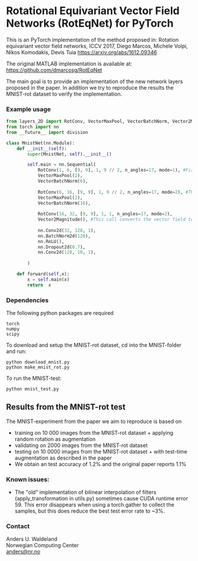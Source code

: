 # Rotational Equivariant Vector Field Networks (RotEqNet) for PyTorch

This is an PyTorch implementation of the method proposed in:
Rotation equivariant vector field networks, ICCV 2017,
Diego Marcos, Michele Volpi, Nikos Komodakis, Devis Tuia
https://arxiv.org/abs/1612.09346


The original MATLAB implementation is available at:
https://github.com/dmarcosg/RotEqNet

The main goal is to provide an implementation of the new network layers proposed in the paper. In addition we try to reproduce the results the MNIST-rot dataset to verify the implementation.




### Example usage
```python
from layers_2D import RotConv, VectorMaxPool, VectorBatchNorm, Vector2Magnitude, VectorUpsampling
from torch import nn
from __future__ import division

class MnistNet(nn.Module):
    def __init__(self):
        super(MnistNet, self).__init__()

        self.main = nn.Sequential(           
            RotConv(1, 6, [9, 9], 1, 9 // 2, n_angles=17, mode=1), #First RotConv must have mode=1 
            VectorMaxPool(2),
            VectorBatchNorm(6),
            
            RotConv(6, 16, [9, 9], 1, 9 // 2, n_angles=17, mode=2), #The next RotConv has mode=2 (since input is vector field)
            VectorMaxPool(2),
            VectorBatchNorm(16),
            
            RotConv(16, 32, [9, 9], 1, 1, n_angles=17, mode=2),
            Vector2Magnitude(), #This call converts the vector field to a conventional multichannel image/feature image
            
            nn.Conv2d(32, 128, 1),
            nn.BatchNorm2d(128),
            nn.ReLU(),
            nn.Dropout2d(0.7),
            nn.Conv2d(128, 10, 1),
            
        )

    def forward(self,x):
        x = self.main(x)
        return  x
```


### Dependencies
The following python packages are required

```
torch
numpy
scipy
```
To download and setup the MNIST-rot dataset, cd into the MNIST-folder and run:
```
python download_mnist.py
python make_mnist_rot.py
```
To run the MNIST-test:
```
python mnist_test.py
```
## Results from the MNIST-rot test
The MNIST-experiment from the paper we aim to reproduce is based on
- training on 10 000 images from the MNIST-rot dataset + applying random rotation as augmentation
- validating on 2000 images from the MNIST-rot dataset
- testing on 10 0000 images from the MNIST-rot dataset + with test-time augmentation as described in the paper
- We obtain an test accuracy of 1.2% and the original paper reports 1.1% 

### Known issues:
- The "old" implementation of bilinear interpolation of filters (apply_transformation in utils.py) sometimes cause CUDA runtime error 59. This error disappears when using a torch.gather to collect the samples, but this does reduce the best test error rate to ~3%.  


### Contact
Anders U. Waldeland <br/>
Norwegian Computing Center <br/>
anders@nr.no <br/>



